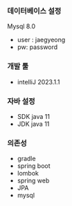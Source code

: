 ### 데이터베이스 설정
Mysql 8.0 
- user : jaegyeong
- pw: password

### 개발 툴
- intelliJ 2023.1.1

### 자바 설정
- SDK java 11
- JDK java 11

### 의존성
- gradle
- spring boot 
- lombok
- spring web
- JPA
- mysql 
